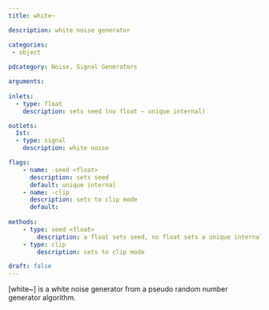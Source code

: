 ```yaml
---
title: white~

description: white noise generator

categories:
 - object
 
pdcategory: Noise, Signal Generators

arguments:
  
inlets:
  - type: float
    description: sets seed (no float — unique internal)

outlets:
  1st:
  - type: signal
    description: white noise

flags:
    - name: -seed <float>
      description: sets seed 
      default: unique internal
    - name: -clip
      description: sets to clip mode
      default:
      
methods:
    - type: seed <float>
        description: a float sets seed, no float sets a unique internal
    - type: clip
        description: sets to clip mode

draft: false
---
```


[white~] is a white noise generator from a pseudo random number generator algorithm.
